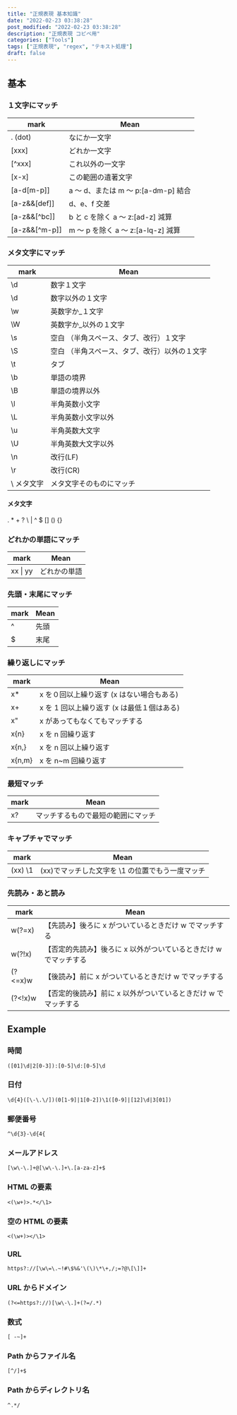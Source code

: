 ```yaml
---
title: "正規表現 基本知識"
date: "2022-02-23 03:38:28"
post_modified: "2022-02-23 03:38:28"
description: "正規表現 コピペ用"
categories: ["Tools"]
tags: ["正規表現", "regex", "テキスト処理"]
draft: false
---
```


## 基本

### １文字にマッチ

| mark          | Mean                                |
| ------------- | ----------------------------------- |
| . (dot)       | なにか一文字                        |
| [xxx]         | どれか一文字                        |
| [^xxx]        | これ以外の一文字                    |
| [x-x]         | この範囲の遺著文字                  |
| [a-d[m-p]]    | a 〜 d、または m 〜 p:[a-dm-p] 結合 |
| [a-z&&[def]]  | d、e、f 交差                        |
| [a-z&&[^bc]]  | b と c を除く a 〜 z:[ad-z] 減算    |
| [a-z&&[^m-p]] | m 〜 p を除く a 〜 z:[a-lq-z] 減算  |

### メタ文字にマッチ

| mark       | Mean                                          |
| ---------- | --------------------------------------------- |
| \d         | 数字１文字                                    |
| \d         | 数字以外の１文字                              |
| \w         | 英数字か\_１文字                              |
| \W         | 英数字か\_以外の１文字                        |
| \s         | 空白 （半角スペース、タブ、改行）１文字       |
| \S         | 空白 （半角スペース、タブ、改行）以外の１文字 |
| \t         | タブ                                          |
| \b         | 単語の境界                                    |
| \B         | 単語の境界以外                                |
| \l         | 半角英数小文字                                |
| \L         | 半角英数小文字以外                            |
| \u         | 半角英数大文字                                |
| \U         | 半角英数大文字以外                            |
| \n         | 改行(LF)                                      |
| \r         | 改行(CR)                                      |
| \ メタ文字 | メタ文字そのものにマッチ                      |

#### メタ文字

. \* + ? \ | ^ $ [] () {}

### どれかの単語にマッチ

| mark     | Mean         |
| -------- | ------------ |
| xx \| yy | どれかの単語 |

### 先頭・末尾にマッチ

| mark | Mean |
| ---- | ---- |
| ^    | 先頭 |
| $    | 末尾 |

### 繰り返しにマッチ

| mark   | Mean                                       |
| ------ | ------------------------------------------ |
| x\*    | x を０回以上繰り返す (x はない場合もある)  |
| x+     | x を 1 回以上繰り返す (x は最低１個はある) |
| x"     | x があってもなくてもマッチする             |
| x{n}   | x を n 回繰り返す                          |
| x{n,}  | x を n 回以上繰り返す                      |
| x{n,m} | x を n~m 回繰り返す                        |

### 最短マッチ

| mark | Mean                               |
| ---- | ---------------------------------- |
| x?   | マッチするもので最短の範囲にマッチ |

### キャプチャでマッチ

| mark    | Mean                                             |
| ------- | ------------------------------------------------ |
| (xx) \1 | (xx)でマッチした文字を \1 の位置でもう一度マッチ |

### 先読み・あと読み

| mark    | Mean                                                             |
| ------- | ---------------------------------------------------------------- |
| w(?=x)  | 【先読み】後ろに x がついているときだけ w でマッチする           |
| w(?!x)  | 【否定的先読み】後ろに x 以外がついているときだけ w でマッチする |
| (?<=x)w | 【後読み】前に x がついているときだけ w でマッチする             |
| (?<!x)w | 【否定的後読み】前に x 以外がついているときだけ w でマッチする   |

## Example

### 時間

`([01]\d|2[0-3]):[0-5]\d:[0-5]\d`

### 日付

`\d{4}([\-\.\/])(0[1-9]|1[0-2])\1([0-9]|[12]\d|3[01])`

### 郵便番号

`^\d{3}-\d{4{`

### メールアドレス

`[\w\-\.]+@[\w\-\.]+\.[a-za-z]+$`

### HTML の要素

`<(\w+)>.*</\1>`

### 空の HTML の要素

`<(\w+)></\1>`

### URL

`https?://[\w\=\.~!#\$%&'\(\)\*\+,/;=?@\[\]]+`

### URL からドメイン

`(?<=https?://)[\w\-\.]+(?=/.*)`

### 数式

`[ -~]+`

### Path からファイル名

`[^/]+$`

### Path からディレクトリ名

`^.*/`
